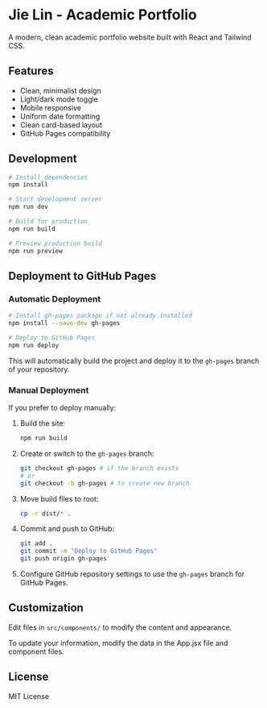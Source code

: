 # Jie Lin - Academic Portfolio

A modern, clean academic portfolio website built with React and Tailwind CSS.

## Features

- Clean, minimalist design
- Light/dark mode toggle
- Mobile responsive
- Uniform date formatting
- Clean card-based layout
- GitHub Pages compatibility

## Development

```bash
# Install dependencies
npm install

# Start development server
npm run dev

# Build for production
npm run build

# Preview production build
npm run preview
```

## Deployment to GitHub Pages

### Automatic Deployment

```bash
# Install gh-pages package if not already installed
npm install --save-dev gh-pages

# Deploy to GitHub Pages
npm run deploy
```

This will automatically build the project and deploy it to the `gh-pages` branch of your repository.

### Manual Deployment

If you prefer to deploy manually:

1. Build the site:
   ```bash
   npm run build
   ```

2. Create or switch to the `gh-pages` branch:
   ```bash
   git checkout gh-pages # if the branch exists
   # or
   git checkout -b gh-pages # to create new branch
   ```

3. Move build files to root:
   ```bash
   cp -r dist/* .
   ```

4. Commit and push to GitHub:
   ```bash
   git add .
   git commit -m "Deploy to GitHub Pages"
   git push origin gh-pages
   ```

5. Configure GitHub repository settings to use the `gh-pages` branch for GitHub Pages.

## Customization

Edit files in `src/components/` to modify the content and appearance.

To update your information, modify the data in the App.jsx file and component files.

## License

MIT License
